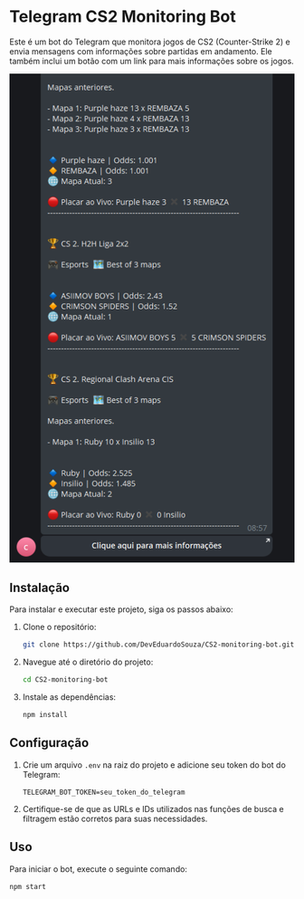 # Telegram CS2 Monitoring Bot

Este é um bot do Telegram que monitora jogos de CS2 (Counter-Strike 2) e envia mensagens com informações sobre partidas em andamento. Ele também inclui um botão com um link para mais informações sobre os jogos.

![Exemplo de mensagem do bot](src/assets/imgs/image.png)

## Instalação

Para instalar e executar este projeto, siga os passos abaixo:

1. Clone o repositório:
    ```bash
    git clone https://github.com/DevEduardoSouza/CS2-monitoring-bot.git
 
    ```

2. Navegue até o diretório do projeto:
    ```bash
    cd CS2-monitoring-bot
    ```

3. Instale as dependências:
    ```bash
    npm install
    ```

## Configuração

1. Crie um arquivo `.env` na raiz do projeto e adicione seu token do bot do Telegram:
    ```plaintext
    TELEGRAM_BOT_TOKEN=seu_token_do_telegram
    ```

2. Certifique-se de que as URLs e IDs utilizados nas funções de busca e filtragem estão corretos para suas necessidades.

## Uso

Para iniciar o bot, execute o seguinte comando:
```bash
npm start
```

